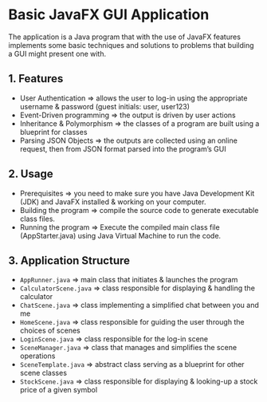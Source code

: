    # Basic JavaFX GUI Application

   The application is a Java program that with the use of JavaFX features implements some basic techniques and solutions to problems that building a GUI might present one with.


   ## 1. Features 

   - User Authentication ⇒ allows the user to log-in using the appropriate username & password (guest initials: user, user123)
   - Event-Driven programming ⇒ the output is driven by user actions
   - Inheritance & Polymorphism ⇒ the classes of a program are built using a blueprint for classes
   - Parsing JSON Objects ⇒ the outputs are collected using an online request, then from JSON format parsed into the program’s GUI

 
   ## 2. Usage

   - Prerequisites ⇒ you need to make sure you have Java Development Kit (JDK) and JavaFX installed & working on your computer.
   - Building the program ⇒ compile the source code to generate executable class files.
   - Running the program ⇒ Execute the compiled main class file (AppStarter.java) using Java Virtual Machine to run the code.

   
   ## 3. Application Structure

   - `AppRunner.java` ⇒ main class that initiates & launches the program
   - `CalculatorScene.java` ⇒ class responsible for displaying & handling the calculator
   - `ChatScene.java` ⇒ class implementing a simplified chat between you and me
   - `HomeScene.java` ⇒ class responsible for guiding the user through the choices of scenes
   - `LoginScene.java` ⇒ class responsible for the log-in scene
   - `SceneManager.java` ⇒ class that manages and simplifies the scene operations
   - `SceneTemplate.java` ⇒ abstract class serving as a blueprint for other scene classes
   - `StockScene.java` ⇒ class responsible for displaying & looking-up a stock price of a given symbol
